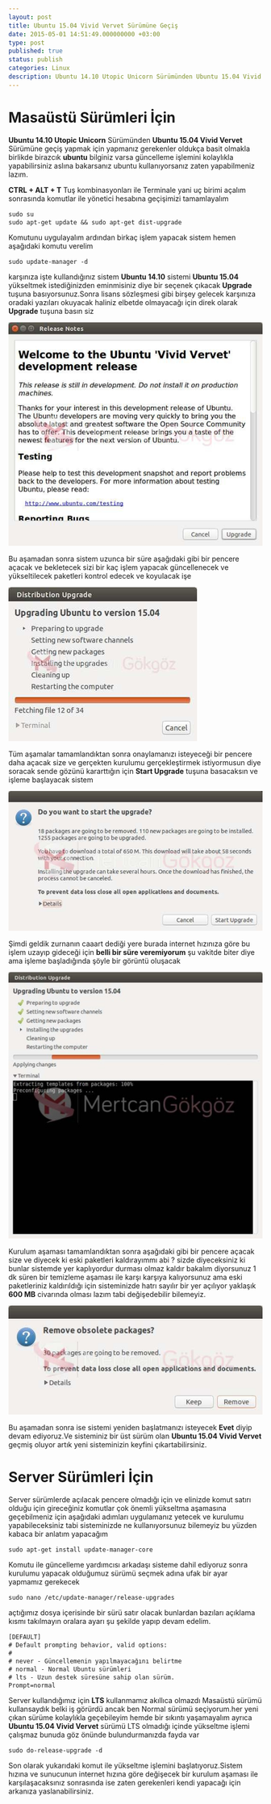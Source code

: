 ```yaml
---
layout: post
title: Ubuntu 15.04 Vivid Vervet Sürümüne Geçiş
date: 2015-05-01 14:51:49.000000000 +03:00
type: post
published: true
status: publish
categories: Linux
description: Ubuntu 14.10 Utopic Unicorn Sürümünden Ubuntu 15.04 Vivid Vervet Sürümüne geçiş yapmak için yapmanız gerekenler oldukça basit olmakla birlikde
---
```


# Masaüstü Sürümleri İçin

**Ubuntu 14.10 Utopic Unicorn** Sürümünden **Ubuntu 15.04 Vivid Vervet** Sürümüne geçiş yapmak için yapmanız gerekenler oldukça basit olmakla birlikde birazcık **ubuntu** bilginiz varsa güncelleme işlemini kolaylıkla yapabilirsiniz aslına bakarsanız ubuntu kullanıyorsanız zaten yapabilmeniz lazım.

**CTRL + ALT + T** Tuş kombinasyonları ile Terminale yani uç birimi açalım sonrasında komutlar ile yönetici hesabına geçişimizi tamamlayalım

    sudo su
    sudo apt-get update && sudo apt-get dist-upgrade

Komutunu uygulayalım ardından birkaç işlem yapacak sistem hemen aşağıdaki komutu verelim

    sudo update-manager -d

karşınıza işte kullandığınız sistem **Ubuntu 14.10** sistemi **Ubuntu 15.04** yükseltmek istediğinizden eminmisiniz diye bir seçenek çıkacak **Upgrade** tuşuna basıyorsunuz.Sonra lisans sözleşmesi gibi birşey gelecek karşınıza oradaki yazıları okuyacak haliniz elbetde olmayacağı için direk olarak **Upgrade** tuşuna basın siz

![ubuntu15.04upgradegorsel1](/assets/ubuntu15.04upgradegorsel1-e1430341196495.jpg)

Bu aşamadan sonra sistem uzunca bir süre aşağıdaki gibi bir pencere açacak ve bekletecek sizi bir kaç işlem yapacak güncellenecek ve yükseltilecek paketleri kontrol edecek ve koyulacak işe

![ubuntu15.04yukseltme](/assets/ubuntu15.04yukseltme-e1430341281610.jpg)

Tüm aşamalar tamamlandıktan sonra onaylamanızı isteyeceği bir pencere daha açacak size ve gerçekten kurulumu gerçekleştirmek istiyormusun diye soracak sende gözünü kararttığın için **Start Upgrade** tuşuna basacaksın ve işleme başlayacak sistem

![ubuntu15.04yukseltme2](/assets/ubuntu15.04yukseltme2-e1430341386627_ndm9qy.jpg)

Şimdi geldik zurnanın caaart dediği yere burada internet hızınıza göre bu işlem uzayıp gideceği için **belli bir süre veremiyorum** şu vakitde biter diye ama işleme başladığında şöyle bir görüntü oluşacak

![ubuntu15.04yukseltme3](/assets/ubuntu15.04yukseltme3-e1430341468534.jpg)

Kurulum aşaması tamamlandıktan sonra aşağıdaki gibi bir pencere açacak size ve diyecek ki eski paketleri kaldırayımmı abi ? sizde diyeceksiniz ki bunlar sistemde yer kaplıyordur durması olmaz kaldır bakalım diyorsunuz 1 dk süren bir temizleme aşaması ile karşı karşıya kalıyorsunuz ama eski paketleriniz kaldırıldığı için sisteminizde hatrı sayılır bir yer açılıyor yaklaşık **600 MB** civarında olması lazım tabi değişedebilir bilemeyiz.

![ubuntu15.04yukseltme4](/assets/ubuntu15.04yukseltme4-e1430341605338.jpg)

Bu aşamadan sonra ise sistemi yeniden başlatmanızı isteyecek **Evet** diyip devam ediyoruz.Ve sisteminiz bir üst sürüm olan **Ubuntu 15.04 Vivid Vervet** geçmiş oluyor artık yeni sisteminizin keyfini çıkartabilirsiniz.

# Server Sürümleri İçin

Server sürümlerde açılacak pencere olmadığı için ve elinizde komut satırı olduğu için gireceğiniz komutlar çok önemli yükseltma aşamasına geçebilmeniz için aşağıdaki adımları uygulamanız yetecek ve kurulumu yapabileceksiniz tabi sisteminizde ne kullanıyorsunuz bilemeyiz bu yüzden kabaca bir anlatım yapacağım

    sudo apt-get install update-manager-core

Komutu ile güncelleme yardımcısı arkadaşı sisteme dahil ediyoruz sonra kurulumu yapacak olduğumuz sürümü seçmek adına ufak bir ayar yapmamız gerekecek

    sudo nano /etc/update-manager/release-upgrades

açtığımız dosya içerisinde bir sürü satır olacak bunlardan bazıları açıklama kısmı takılmayın oralara ayarı şu şekilde yapıp devam edelim.

    [DEFAULT]
    # Default prompting behavior, valid options:
    #
    # never - Güncellemenin yapılmayacağını belirtme
    # normal - Normal Ubuntu sürümleri
    # lts - Uzun destek süresüne sahip olan sürüm.
    Prompt=normal

Server kullandığımız için **LTS** kullanmamız akıllıca olmazdı Masaüstü sürümü kullansaydık belki iş görürdü ancak ben Normal sürümü seçiyorum.her yeni çıkan sürüme kolaylıkla geçebileyim hemde bir sıkıntı yaşamayalım ayrıca **Ubuntu 15.04 Vivid Vervet** sürümü LTS olmadığı içinde yükseltme işlemi çalışmaz bunuda göz önünde bulundurmanızda fayda var

    sudo do-release-upgrade -d

Son olarak yukarıdaki komut ile yükseltme işlemini başlatıyoruz.Sistem hızına ve sunucunun internet hızına göre değişecek bir kurulum aşaması ile karşılaşacaksınız sonrasında ise zaten gerekenleri kendi yapacağı için arkanıza yaslanabilirsiniz.

